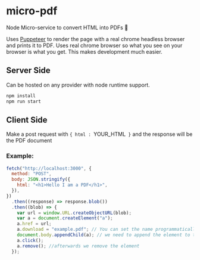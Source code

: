 # micro-pdf

Node Micro-service to convert HTML into PDFs :page_facing_up:

Uses [Puppeteer](https://github.com/puppeteer/puppeteer) to render the page with a real chrome headless browser and prints it to PDF. Uses real chrome browser so what you see on your browser is what you get. This makes development much easier.

## Server Side

Can be hosted on any provider with node runtime support.

```sh
npm install
npm run start
```

## Client Side

Make a post request with `{ html : `YOUR_HTML` }` and the response will be the PDF document

### Example:

```js
fetch("http://localhost:3000", {
  method: "POST",
  body: JSON.stringify({
    html: "<h1>Hello I am a PDF</h1>",
  }),
})
  .then((response) => response.blob())
  .then((blob) => {
    var url = window.URL.createObjectURL(blob);
    var a = document.createElement("a");
    a.href = url;
    a.download = "example.pdf"; // You can set the name programmatically
    document.body.appendChild(a); // we need to append the element to the dom -> otherwise it will not work in firefox
    a.click();
    a.remove(); //afterwards we remove the element
  });
```
